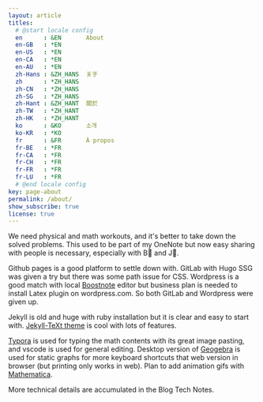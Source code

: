 ```yaml
---
layout: article
titles:
  # @start locale config
  en      : &EN       About
  en-GB   : *EN
  en-US   : *EN
  en-CA   : *EN
  en-AU   : *EN
  zh-Hans : &ZH_HANS  关于
  zh      : *ZH_HANS
  zh-CN   : *ZH_HANS
  zh-SG   : *ZH_HANS
  zh-Hant : &ZH_HANT  關於
  zh-TW   : *ZH_HANT
  zh-HK   : *ZH_HANT
  ko      : &KO       소개
  ko-KR   : *KO
  fr      : &FR       À propos
  fr-BE   : *FR
  fr-CA   : *FR
  fr-CH   : *FR
  fr-FR   : *FR
  fr-LU   : *FR
  # @end locale config
key: page-about
permalink: /about/
show_subscribe: true
license: true
---
```


We need physical and math workouts, and it's better to take down the solved problems. This used to be part of my OneNote but now easy sharing with people is necessary, especially with B🏀 and J🐶.

Github pages is a good platform to settle down with. GitLab with Hugo SSG was given a try but there was some path issue for CSS. Wordpress is a good match with local [Boostnote](https://boostnote.io/) editor but business plan is needed to install Latex plugin on wordpress.com. So both GitLab and Wordpress were given up.

Jekyll is old and huge with ruby installation but it is clear and easy to start with. [Jekyll-TeXt theme](https://github.com/kitian616/jekyll-TeXt-theme) is cool with lots of features.

[Typora](https://typora.io/) is used for typing the math contents with its great image pasting, and vscode is used for general editing. Desktop version of [Geogebra](https://www.geogebra.org/classic?lang=en) is used for static graphs for more keyboard shortcuts that web version in browser (but printing only works in web). Plan to add animation gifs with [Mathematica](https://www.wolfram.com/mathematica/).

More technical details are accumulated in the Blog Tech Notes.

